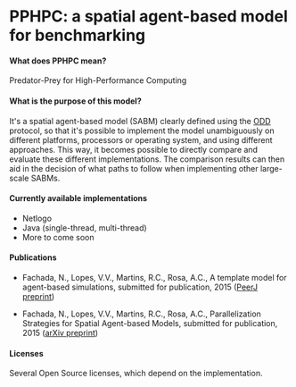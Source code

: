# PPHPC: a spatial agent-based model for benchmarking

#### What does PPHPC mean?

Predator-Prey for High-Performance Computing

#### What is the purpose of this model?

It's a spatial agent-based model (SABM) clearly defined using the 
[ODD](http://www.sciencedirect.com/science/article/pii/S0304380006002043) 
protocol, so that it's possible to implement the model unambiguously 
on different platforms, processors or operating system, and using
different approaches. This way, it becomes possible to directly compare
and evaluate these different implementations. The comparison results can 
then aid in the decision of what paths to follow when implementing
other large-scale SABMs.

#### Currently available implementations

* Netlogo
* Java (single-thread, multi-thread)
* More to come soon

#### Publications

* Fachada, N., Lopes, V.V., Martins, R.C., Rosa, A.C.,
A template model for agent-based simulations, submitted for
publication, 2015 ([PeerJ preprint](https://peerj.com/preprints/1278/))

* Fachada, N., Lopes, V.V., Martins, R.C., Rosa, A.C., 
Parallelization Strategies for Spatial Agent-based Models, submitted for 
publication, 2015 ([arXiv preprint](http://arxiv.org/abs/1507.04047))

#### Licenses

Several Open Source licenses, which depend on the
implementation.

